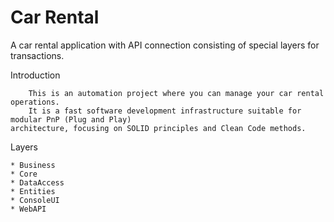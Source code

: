 # Car Rental
A car rental application with API connection consisting of special layers for transactions.

Introduction

        This is an automation project where you can manage your car rental operations.
        It is a fast software development infrastructure suitable for modular PnP (Plug and Play)
    architecture, focusing on SOLID principles and Clean Code methods.

Layers

    * Business
    * Core
    * DataAccess
    * Entities
    * ConsoleUI
    * WebAPI
